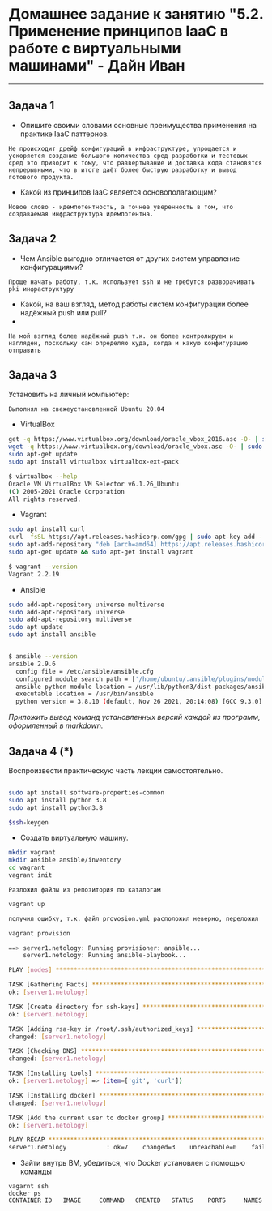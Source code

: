 
# Домашнее задание к занятию "5.2. Применение принципов IaaC в работе с виртуальными машинами" - Дайн Иван

---

## Задача 1

- Опишите своими словами основные преимущества применения на практике IaaC паттернов.

`
Не происходит дрейф конфигураций в инфраструктуре, упрощается и ускоряется создание большого количества сред разработки и тестовых сред это приводит к тому, что развертывание и доставка кода становятся непрерывными, что в итоге даёт более быструю разработку и вывод готового продукта.
`
- Какой из принципов IaaC является основополагающим?

`
Новое слово - идемпотентность, а точнее уверенность в том, что создаваемая инфраструктура идемпотентна.
`

## Задача 2

- Чем Ansible выгодно отличается от других систем управление конфигурациями?

`Проще начать работу, т.к. использует ssh и не требутся разворачивать pki инфраструктуру`
- Какой, на ваш взгляд, метод работы систем конфигурации более надёжный push или pull?
- 
`На мой взгляд более надёжный push т.к. он более контролируем и нагляден, поскольку сам определяю куда, когда и какую конфигурацию отправить`

## Задача 3

Установить на личный компьютер:

`Выполнял на свежеустановленной Ubuntu 20.04`
- VirtualBox
```bash
get -q https://www.virtualbox.org/download/oracle_vbox_2016.asc -O- | sudo apt-key add -
wget -q https://www.virtualbox.org/download/oracle_vbox.asc -O- | sudo apt-key add -
sudo apt-get update
sudo apt install virtualbox virtualbox-ext-pack

$ virtualbox --help
Oracle VM VirtualBox VM Selector v6.1.26_Ubuntu
(C) 2005-2021 Oracle Corporation
All rights reserved.
```
- Vagrant
```bash
sudo apt install curl
curl -fsSL https://apt.releases.hashicorp.com/gpg | sudo apt-key add -
sudo apt-add-repository "deb [arch=amd64] https://apt.releases.hashicorp.com $(lsb_release -cs) main"
sudo apt-get update && sudo apt-get install vagrant

$ vagrant --version
Vagrant 2.2.19
```
- Ansible
```bash
sudo add-apt-repository universe multiverse
sudo add-apt-repository universe
sudo add-apt-repository multiverse
sudo apt update
sudo apt install ansible


$ ansible --version
ansible 2.9.6
  config file = /etc/ansible/ansible.cfg
  configured module search path = ['/home/ubuntu/.ansible/plugins/modules', '/usr/share/ansible/plugins/modules']
  ansible python module location = /usr/lib/python3/dist-packages/ansible
  executable location = /usr/bin/ansible
  python version = 3.8.10 (default, Nov 26 2021, 20:14:08) [GCC 9.3.0]
```

*Приложить вывод команд установленных версий каждой из программ, оформленный в markdown.*

## Задача 4 (*)

Воспроизвести практическую часть лекции самостоятельно.

```bash

sudo apt install software-properties-common
sudo apt install python 3.8
sudo apt install python3.8

$ssh-keygen
```
- Создать виртуальную машину.
```bash
mkdir vagrant
mkdir ansible ansible/inventory
cd vagrant
vagrant init 
```
`Разложил файлы из репозитория по каталогам`
```bash
vagrant up

получил ошибку, т.к. файл provosion.yml расположил неверно, переложил

vagrant provision

==> server1.netology: Running provisioner: ansible...
    server1.netology: Running ansible-playbook...

PLAY [nodes] *******************************************************************

TASK [Gathering Facts] *********************************************************
ok: [server1.netology]

TASK [Create directory for ssh-keys] *******************************************
ok: [server1.netology]

TASK [Adding rsa-key in /root/.ssh/authorized_keys] ****************************
changed: [server1.netology]

TASK [Checking DNS] ************************************************************
changed: [server1.netology]

TASK [Installing tools] ********************************************************
ok: [server1.netology] => (item=['git', 'curl'])

TASK [Installing docker] *******************************************************
changed: [server1.netology]

TASK [Add the current user to docker group] ************************************
ok: [server1.netology]

PLAY RECAP *********************************************************************
server1.netology           : ok=7    changed=3    unreachable=0    failed=0    skipped=0    rescued=0    ignored=0   
```

- Зайти внутрь ВМ, убедиться, что Docker установлен с помощью команды
```
vagarnt ssh
docker ps
CONTAINER ID   IMAGE     COMMAND   CREATED   STATUS    PORTS     NAMES

```
